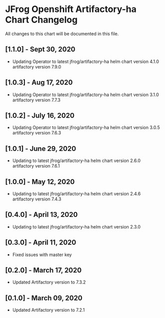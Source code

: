# JFrog  Openshift Artifactory-ha Chart Changelog
All changes to this chart will be documented in this file.

## [1.1.0] - Sept 30, 2020
* Updating Operator to latest jfrog/artifactory-ha helm chart version 4.1.0 artifactory version 7.9.0

## [1.0.3] - Aug 17, 2020
* Updating Operator to latest jfrog/artifactory-ha helm chart version 3.1.0 artifactory version 7.7.3

## [1.0.2] - July 16, 2020
* Updating Operator to latest jfrog/artifactory-ha helm chart version 3.0.5 artifactory version 7.6.3

## [1.0.1] - June 29, 2020
* Updating to latest jfrog/artifactory-ha helm chart version 2.6.0 artifactory version 7.6.1

## [1.0.0] - May 12, 2020
* Updating to latest jfrog/artifactory-ha helm chart version 2.4.6 artifactory version 7.4.3

## [0.4.0] - April 13, 2020
* Updating to latest jfrog/artifactory-ha helm chart version 2.3.0

## [0.3.0] - April 11, 2020
* Fixed issues with master key

## [0.2.0] - March 17, 2020
* Updated Artifactory version to 7.3.2

## [0.1.0] - March 09, 2020
* Updated Artifactory version to 7.2.1
